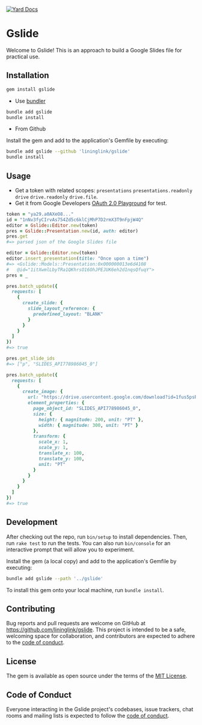 [![Yard Docs](http://img.shields.io/badge/yard-docs-blue.svg)](https://rubydoc.info/gems/gslide)

# Gslide

Welcome to Gslide! This is an approach to build a Google Slides file for practical use.

## Installation

```sh
gem install gslide
```

- Use [bundler](https://bundler.io/)

```bash
bundle add gslide
bundle install
```

- From Github

Install the gem and add to the application's Gemfile by executing:

```bash
bundle add gslide --github 'lininglink/gslide'
bundle install
```

## Usage

- Get a token with related scopes: `presentations` `presentations.readonly` `drive` `drive.readonly` `drive.file`.
- Get it from Google Developers [OAuth 2.0 Playground](https://developers.google.com/oauthplayground) for test.

```rb
token = "ya29.a0AXeO8..."
id = "1nNv3fyCIrvAs754Zd5c6klCjMhP7D2rmX3T9nFpjW4Q"
editor = Gslide::Editor.new(token)
pres = Gslide::Presentation.new(id, auth: editor)
pres.get
#=> parsed json of the Google Slides file
```

```rb
editor = Gslide::Editor.new(token)
editor.insert_presentation(title: "Once upon a time")
#=> <Gslide::Models::Presentation:0x000000013e6d4108
#   @id="1itXwmlLbyTRa1QKhrsO16OhJPEJUK6eh2d1nqsQfuqY">
pres = _
```

```rb
pres.batch_update({
  requests: [
    {
      create_slide: {
        slide_layout_reference: {
          predefined_layout: "BLANK"
        }
      }
    }
  ]
})
#=> true

pres.get_slide_ids
#=> ["p", "SLIDES_API778986045_0"]

pres.batch_update({
  requests: [
    {
      create_image: {
        url: "https://drive.usercontent.google.com/download?id=1fus5psRLzIJjG3A5GAfbqu22cdEczNZQ&authuser=0",
        element_properties: {
          page_object_id: "SLIDES_API778986045_0",
          size: {
            height: { magnitude: 200, unit: "PT" },
            width: { magnitude: 300, unit: "PT" }
          },
          transform: {
            scale_x: 1,
            scale_y: 1,
            translate_x: 100,
            translate_y: 100,
            unit: "PT"
          }
        }
      }
    }
  ]
})
#=> true
```

## Development

After checking out the repo, run `bin/setup` to install dependencies. Then, run `rake test` to run the tests. You can also run `bin/console` for an interactive prompt that will allow you to experiment.

Install the gem (a local copy) and add to the application's Gemfile by executing:

```bash
bundle add gslide --path '../gslide'
```

To install this gem onto your local machine, run `bundle install`.

## Contributing

Bug reports and pull requests are welcome on GitHub at https://github.com/lininglink/gslide. This project is intended to be a safe, welcoming space for collaboration, and contributors are expected to adhere to the [code of conduct](https://github.com/lininglink/gslide/blob/master/CODE_OF_CONDUCT.md).

## License

The gem is available as open source under the terms of the [MIT License](https://opensource.org/licenses/MIT).

## Code of Conduct

Everyone interacting in the Gslide project's codebases, issue trackers, chat rooms and mailing lists is expected to follow the [code of conduct](https://github.com/lininglink/gslide/blob/master/CODE_OF_CONDUCT.md).
